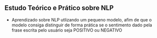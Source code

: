 ## Estudo Teórico e Prático sobre NLP

- Aprendizado sobre NLP utlizando um pequeno modelo, afim de que o modelo consiga distinguir de forma prática se o sentimento dado pela frase escrita pelo usuário seja POSITIVO ou NEGATIVO
